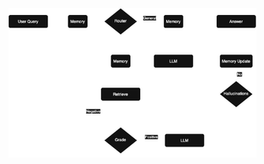 
<div align="center">
  <img src="images/cardiology-agent-transparent.drawio.png" alt="Agent Scheme" />
</div>